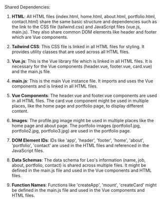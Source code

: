 Shared Dependencies:

1. **HTML**: All HTML files (index.html, home.html, about.html, portfolio.html, contact.html) share the same basic structure and dependencies such as the link to the CSS file (tailwind.css) and JavaScript files (vue.js, main.js). They also share common DOM elements like header and footer which are Vue components.

2. **Tailwind CSS**: This CSS file is linked in all HTML files for styling. It provides utility classes that are used across all HTML files.

3. **Vue.js**: This is the Vue library file which is linked in all HTML files. It is necessary for the Vue components (header.vue, footer.vue, card.vue) and the main.js file.

4. **main.js**: This is the main Vue instance file. It imports and uses the Vue components and is linked in all HTML files.

5. **Vue Components**: The header.vue and footer.vue components are used in all HTML files. The card.vue component might be used in multiple places, like the home page and portfolio page, to display different content.

6. **Images**: The profile.jpg image might be used in multiple places like the home page and about page. The portfolio images (portfolio1.jpg, portfolio2.jpg, portfolio3.jpg) are used in the portfolio page.

7. **DOM Element IDs**: IDs like 'app', 'header', 'footer', 'home', 'about', 'portfolio', 'contact' are used in the HTML files and referenced in the JavaScript files.

8. **Data Schemas**: The data schema for Leo's information (name, job, about, portfolio, contact) is shared across multiple files. It might be defined in the main.js file and used in the Vue components and HTML files.

9. **Function Names**: Functions like 'createApp', 'mount', 'createCard' might be defined in the main.js file and used in the Vue components and HTML files.